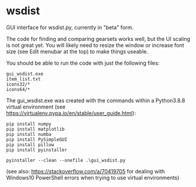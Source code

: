 # wsdist
GUI interface for wsdist.py, currently in "beta" form.

The code for finding and comparing gearsets works well, but the UI scaling is not great yet.
You will likely need to resize the window or increase font size (see Edit menubar at the top) to make things useable.




You should be able to run the code with just the following files:

    gui_wsdist.exe
    item_list.txt
    icons32/*
    icons64/*

The gui_wsdist.exe was created with the commands within a Python3.8.8 virtual environment (see https://virtualenv.pypa.io/en/stable/user_guide.html):

    pip install numpy
    pip install matplotlib
    pip install numba
    pip install PySimpleGUI
    pip install pillow
    pip install pyinstaller

    pyinstaller --clean --onefile .\gui_wsdist.py

(see also: https://stackoverflow.com/a/70419705 for dealing with Windows10 PowerShell errors when trying to use virtual environments)